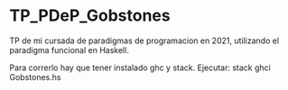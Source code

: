 # TP_PDeP_Gobstones

TP de mi cursada de paradigmas de programacion en 2021, utilizando el paradigma funcional en Haskell.

Para correrlo hay que tener instalado ghc y stack. Ejecutar: stack ghci Gobstones.hs
